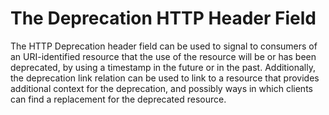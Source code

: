 # The Deprecation HTTP Header Field

The HTTP Deprecation header field can be used to signal to consumers of an URI-identified resource that the use of the resource will be or has been deprecated, by using a timestamp in the future or in the past. Additionally, the deprecation link relation can be used to link to a resource that provides additional context for the deprecation, and possibly ways in which clients can find a replacement for the deprecated resource.
